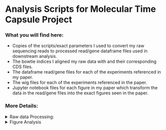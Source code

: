 # Analysis Scripts for Molecular Time Capsule Project

### What you will find here:

- Copies of the scripts/exact parameters I used to convert my raw sequencing reads to processed read/gene dataframe files used in downstream analysis.
- The bowtie indices I aligned my raw data with and their corresponding CDS files.
- The dataframe read/gene files for each of the experiments referenced in my paper.
- The wig files for each of the experiments referenced in the paper.
- Jupyter notebook files for each figure in my paper which transform the data in the read/gene files into the exact figures seen in the paper.

### More Details:

<details>
<summary>Raw data Processing:</summary>
<br>

The raw data processing consists of the following steps:
- Trimming of each read as needed to remove any adapter sequence or nucleotides that may have been added as part of the library preparation. This is done via a custom python script `trim_reads.py`.
- Alignment to the bowtie index of choice. This is done using [bowtie](https://bowtie-bio.sourceforge.net/index.shtml) (not bowtie2) and provided indices.
- Sorting of aligned output (sam file), and compression to BAM file using samtools.
- Generate a "depth file" using the 5' end of each read as a read count at that location. (here we also seperate reads from the + and - strands). This is down using the `bedtools genomecov` command.
- Conversion of density files to wigs (the default format used in our lab to view sequencing results). This is done through a custom python script `density_to_wig.py`.
- Conversion of wigs to read/gene dataframe files.  This is done through a custom python file that requires a CDS file for the genome annotation that the reads were aligned to: `wig_to_df.py`.

All of these steps are collected in a single bash shell program called `process_seq.sh`.  This program takes a single argument from the command line: - another shell file (denoted as a `config.sh` file) which contains all the experiment specific parameters.  For each experiment in this paper I have a seperate `config.sh` file available with the exact parameters used for the pulished analysis. If you wish to redo this analysis yourself you need only modify the relevant `config.sh` file to update the parameters for the relevant location of the raw reads and (optionally) where you want the processed reads and intermediates to be stored.

In order to run this analysis you will require the following:

- python
  - pandas
- samtools
- bedtools
- bowtie

</details>

<details>
<summary> Figure Analysis </summary>
<br>

Each figure or subfigure has its own folder which contains:
- The final version of each figure that was included in the paper.  Where possible there will be both the png of the file that was included in the paper, and an interactive version of the figure as well.
- A jupyter notebook which converts the processed data into the figure with annotations.

</details>
